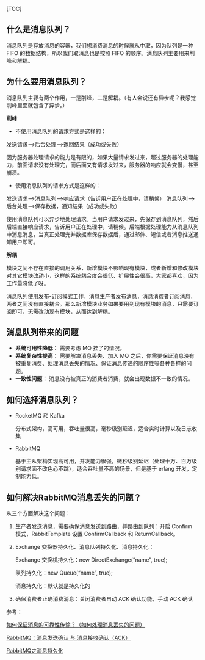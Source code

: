 [TOC]



## 什么是消息队列？

消息队列是存放消息的容器，我们想消费消息的时候就从中取，因为队列是一种 FIFO 的数据结构，所以我们取消息也是按照 FIFO 的顺序。消息队列主要用来削峰和解耦。

## 为什么要用消息队列？

消息队列主要有两个作用，一是削峰，二是解耦。（有人会说还有异步呢？我感觉削峰里面就包含了异步。）



**削峰**

- 不使用消息队列的请求方式是这样的：

发送请求-->后台处理-->返回结果（成功或失败）

因为服务器处理请求的能力是有限的，如果大量请求发过来，超过服务器的处理能力，前面请求没有处理完，而后面又有请求发过来，服务器的响应就会变慢，甚至崩溃。

- 使用消息队列的请求方式是这样的：

发送请求-->消息队列-->响应请求（告诉用户正在处理中，请稍候）
消息队列-->后台处理-->保存数据，通知结果（成功或失败）

使用消息队列可以异步地处理请求。当用户请求发过来，先保存到消息队列，然后后端直接响应请求，告诉用户正在处理中，请稍候。后端根据处理能力从消息队列中消息消息，当真正处理完并数据库保存数据后，通过邮件、短信或者消息推送通知用户即可。



**解耦**

模块之间不存在直接的调用关系，新增模块不影响现有模块，或者新增和修改模块对其它模块改动小，这样的系统耦合度会很低、扩展性会很高，大家都喜欢，因为工作量降低了呀。

消息队列使用发布-订阅模式工作，消息生产者发布消息，消息消费者订阅消息，两者之间没有直接耦合。那么新增模块业务如果要用到现有模块的消息，只需要订阅即可，无需改动现有模块，从而达到解耦。

## 消息队列带来的问题

- **系统可用性降低：** 需要考虑 MQ 挂了的情况。
- **系统复杂性提高：** 需要解决消息丢失、加入 MQ 之后，你需要保证消息没有被重复消费、处理消息丢失的情况、保证消息传递的顺序性等各种各样的问题。
- **一致性问题：** 消息没有被真正的消费者消费，就会出现数据不一致的情况。

## 如何选择消息队列？

- RocketMQ 和 Kafka

  分布式架构，高可用，吞吐量很高，毫秒级别延迟，适合实时计算以及日志收集

- RabbitMQ

  基于主从架构实现高可用，并发能力很强，微秒级别延迟（处理十万、百万级别请求面不改色心不跳），适合吞吐量不高的场景，但是基于 erlang 开发，定制能力低。

## 如何解决RabbitMQ消息丢失的问题？

从三个方面解决这个问题：

1. 生产者发送消息，需要确保消息发送到路由，并路由到队列：开启 Confirm 模式，RabbitTemplate 设置 ConfirmCallback 和 ReturnCallback。

2. Exchange 交换器持久化、消息队列持久化、消息持久化：

   Exchange 交换机持久化：new DirectExchange(“name”, true);

   队列持久化：new Queue(“name”, true);

   消息持久化：默认就是持久化的

3. 确保消费者正确消费消息：关闭消费者自动 ACK 确认功能，手动 ACK 确认

参考：

[如何保证消息的可靠性传输？（如何处理消息丢失的问题）](https://github.com/doocs/advanced-java/blob/master/docs/high-concurrency/how-to-ensure-the-reliable-transmission-of-messages.md)

[RabbitMQ：消息发送确认 与 消息接收确认（ACK）]()

[RabbitMQ之消息持久化](https://blog.csdn.net/u013256816/article/details/60875666)